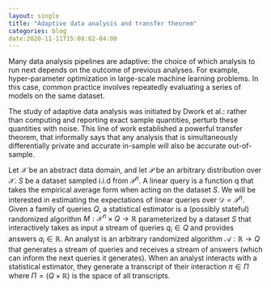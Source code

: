```yaml
---
layout: single
title: "Adaptive data analysis and transfer theorem"
categories: blog
date:2020-11-11T15:08:02-04:00
---
```


Many data analysis pipelines are adaptive: the choice of which analysis to run next depends on the outcome of previous analyses. For example, hyper-parameter optimization in large-scale machine learning problems. In this case, common practice involves repeatedly evaluating a series of models on the same dataset.

The study of adaptive data analysis was initiated by Dwork et al.: rather than computing and reporting exact sample quantities, perturb these quantities with noise. This line of work established a powerful transfer theorem, that informally says that any analysis that is simultaneously differentially private and accurate in-sample will also be accurate out-of-sample.

Let $\mathcal{X}$ be an abstract data domain, and let $\mathcal{P}$ be an arbitrary distribution over $\mathcal{X}$. $S$ be a dataset sampled i.i.d from $\mathcal{P}^n$. A linear query is a function q that takes the empirical average form when acting on the dataset $S$. We will be interested in estimating the expectations of linear queries over $\mathcal{D} = \mathcal{P}^n$. Given a family of queries $Q$, a statistical estimator is a (possibly stateful) randomized algorithm $M: \mathcal{X}^n \times Q \rightarrow \mathbb{R}$ parameterized by a dataset $S$ that interactively takes as input a stream of queries $q_i \in Q$ and provides answers $a_i \in \mathbb{R}$. An analyst is an arbitrary randomized algorithm $\mathcal{A}: \mathbb{R} \rightarrow Q$ that generates a stream of queries and receives a stream of answers (which can inform the next queries it generates). When an analyst interacts with a statistical estimator, they generate a transcript of their interaction $\pi \in \Pi$ where $\Pi = (Q \times \mathbb{R})$ is the space of all transcripts.
